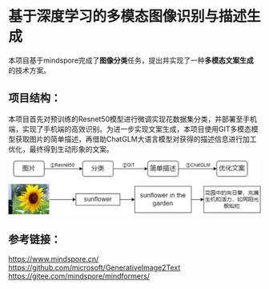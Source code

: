 # 基于深度学习的多模态图像识别与描述生成

本项目基于mindspore完成了**图像分类**任务，提出并实现了一种**多模态文案生成**的技术方案。

## 项目结构：

本项目首先对预训练的Resnet50模型进行微调实现花数据集分类，并部署至手机端，实现了手机端的高效识别。为进一步实现文案生成，本项目使用GIT多模态模型获取图片的简单描述，再借助ChatGLM大语言模型对获得的描述信息进行加工优化，最终得到生动形象的文案。

![procedures](./imgs/procedures.png)

## 参考链接：  
https://www.mindspore.cn/  
https://github.com/microsoft/GenerativeImage2Text  
https://gitee.com/mindspore/mindformers/